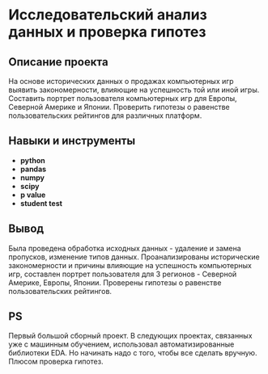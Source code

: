  # Исследовательский анализ данных и проверка гипотез

## Описание проекта

На основе исторических данных о продажах компьютерных игр выявить закономерности, влияющие на успешность той или иной игры. Составить портрет пользователя компьютерных игр для Европы, Северной Америке и Японии. Проверить гипотезы о равенстве пользовательских рейтингов для различных платформ.


## Навыки и инструменты

- **python**
- **pandas**
- **numpy**
- **scipy**
- **p value**
- **student test**

## Вывод

Была проведена обработка исходных данных - удаление и замена пропусков, изменение типов данных. Проанализированы исторические закономерности и причины влияющие на успешность компьютерных игр, составлен портрет пользователя для 3 регионов - Северной Америке, Европы, Японии. Проверены гипотезы о равенстве пользовательских рейтингов.

## PS

Первый большой сборный проект. В следующих проектах, связанных уже с машинным обучением, использовал автоматизированные библиотеки EDA. Но начинать надо с того, чтобы все сделать вручную. Плюсом проверка гипотез.


